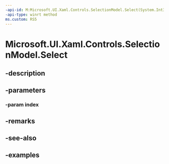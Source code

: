 ```yaml
---
-api-id: M:Microsoft.UI.Xaml.Controls.SelectionModel.Select(System.Int32)
-api-type: winrt method
ms.custom: RS5
---
```


<!-- Method syntax.
public void SelectionModel.Select(Int32 index)
-->

# Microsoft.UI.Xaml.Controls.SelectionModel.Select

## -description

## -parameters
### -param index

## -remarks

## -see-also

## -examples

